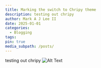 ```yaml
---
title: Marking the switch to Chripy theme
description: testing out chripy
author: Mark A J Lee II
date: 2025-01-01
categories:
  - Blogging
tags: 
pin: true
media_subpath: /posts/
---
```


testing out chripy ![Alt Text](https://markajleejr.github.io/The-Secure-Forge/assets/images/Pasted_image_20250101111943.png)